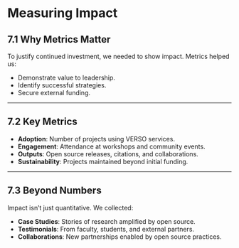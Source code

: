 #  Measuring Impact

## **7.1 Why Metrics Matter**
To justify continued investment, we needed to show impact. Metrics helped us:
- Demonstrate value to leadership.
- Identify successful strategies.
- Secure external funding.

---

## **7.2 Key Metrics**
- **Adoption**: Number of projects using VERSO services.
- **Engagement**: Attendance at workshops and community events.
- **Outputs**: Open source releases, citations, and collaborations.
- **Sustainability**: Projects maintained beyond initial funding.

---

## **7.3 Beyond Numbers**
Impact isn’t just quantitative. We collected:
- **Case Studies**: Stories of research amplified by open source.
- **Testimonials**: From faculty, students, and external partners.
- **Collaborations**: New partnerships enabled by open source practices.